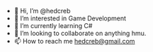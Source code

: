 - 👋 Hi, I’m @hedcreb
- 👀 I’m interested in Game Development
- 🌱 I’m currently learning C#
- 💞️ I’m looking to collaborate on anything hmu.
- 📫 How to reach me hedcreb@gmail.com
